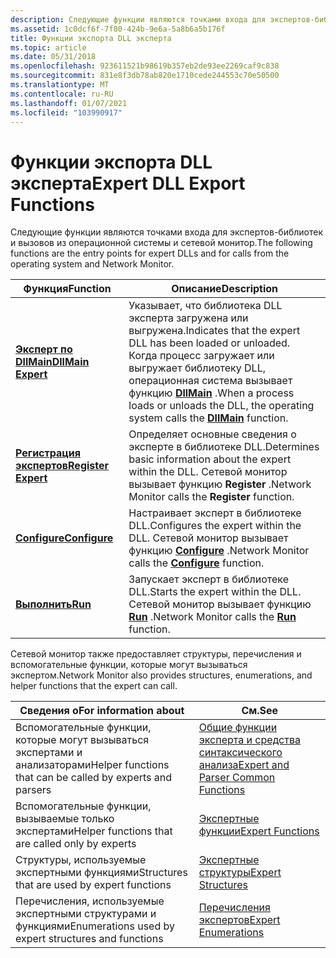 ```yaml
---
description: Следующие функции являются точками входа для экспертов-библиотек и вызовов из операционной системы и сетевой монитор.
ms.assetid: 1c0dcf6f-7f80-424b-9e6a-5a8b6a5b176f
title: Функции экспорта DLL эксперта
ms.topic: article
ms.date: 05/31/2018
ms.openlocfilehash: 923611521b98619b357eb2de93ee2269caf9c838
ms.sourcegitcommit: 831e8f3db78ab820e1710cede244553c70e50500
ms.translationtype: MT
ms.contentlocale: ru-RU
ms.lasthandoff: 01/07/2021
ms.locfileid: "103990917"
---
```

# <a name="expert-dll-export-functions"></a><span data-ttu-id="b0a83-103">Функции экспорта DLL эксперта</span><span class="sxs-lookup"><span data-stu-id="b0a83-103">Expert DLL Export Functions</span></span>

<span data-ttu-id="b0a83-104">Следующие функции являются точками входа для экспертов-библиотек и вызовов из операционной системы и сетевой монитор.</span><span class="sxs-lookup"><span data-stu-id="b0a83-104">The following functions are the entry points for expert DLLs and for calls from the operating system and Network Monitor.</span></span>



| <span data-ttu-id="b0a83-105">Функция</span><span class="sxs-lookup"><span data-stu-id="b0a83-105">Function</span></span>                                   | <span data-ttu-id="b0a83-106">Описание</span><span class="sxs-lookup"><span data-stu-id="b0a83-106">Description</span></span>                                                                                                                                                              |
|--------------------------------------------|--------------------------------------------------------------------------------------------------------------------------------------------------------------------------|
| [<span data-ttu-id="b0a83-107">**Эксперт по DllMain**</span><span class="sxs-lookup"><span data-stu-id="b0a83-107">**DllMain Expert**</span></span>](dllmain-expert.md)   | <span data-ttu-id="b0a83-108">Указывает, что библиотека DLL эксперта загружена или выгружена.</span><span class="sxs-lookup"><span data-stu-id="b0a83-108">Indicates that the expert DLL has been loaded or unloaded.</span></span> <span data-ttu-id="b0a83-109">Когда процесс загружает или выгружает библиотеку DLL, операционная система вызывает функцию [**DllMain**](/windows/desktop/Dlls/dllmain) .</span><span class="sxs-lookup"><span data-stu-id="b0a83-109">When a process loads or unloads the DLL, the operating system calls the [**DllMain**](/windows/desktop/Dlls/dllmain) function.</span></span> |
| [<span data-ttu-id="b0a83-110">**Регистрация экспертов**</span><span class="sxs-lookup"><span data-stu-id="b0a83-110">**Register Expert**</span></span>](register-expert.md) | <span data-ttu-id="b0a83-111">Определяет основные сведения о эксперте в библиотеке DLL.</span><span class="sxs-lookup"><span data-stu-id="b0a83-111">Determines basic information about the expert within the DLL.</span></span> <span data-ttu-id="b0a83-112">Сетевой монитор вызывает функцию **Register** .</span><span class="sxs-lookup"><span data-stu-id="b0a83-112">Network Monitor calls the **Register** function.</span></span>                                                           |
| [<span data-ttu-id="b0a83-113">**Configure**</span><span class="sxs-lookup"><span data-stu-id="b0a83-113">**Configure**</span></span>](configure.md)             | <span data-ttu-id="b0a83-114">Настраивает эксперт в библиотеке DLL.</span><span class="sxs-lookup"><span data-stu-id="b0a83-114">Configures the expert within the DLL.</span></span> <span data-ttu-id="b0a83-115">Сетевой монитор вызывает функцию [**Configure**](configure.md) .</span><span class="sxs-lookup"><span data-stu-id="b0a83-115">Network Monitor calls the [**Configure**](configure.md) function.</span></span>                                                                 |
| [<span data-ttu-id="b0a83-116">**Выполнить**</span><span class="sxs-lookup"><span data-stu-id="b0a83-116">**Run**</span></span>](run.md)                         | <span data-ttu-id="b0a83-117">Запускает эксперт в библиотеке DLL.</span><span class="sxs-lookup"><span data-stu-id="b0a83-117">Starts the expert within the DLL.</span></span> <span data-ttu-id="b0a83-118">Сетевой монитор вызывает функцию [**Run**](run.md) .</span><span class="sxs-lookup"><span data-stu-id="b0a83-118">Network Monitor calls the [**Run**](run.md) function.</span></span>                                                                                 |



 

<span data-ttu-id="b0a83-119">Сетевой монитор также предоставляет структуры, перечисления и вспомогательные функции, которые могут вызываться экспертом.</span><span class="sxs-lookup"><span data-stu-id="b0a83-119">Network Monitor also provides structures, enumerations, and helper functions that the expert can call.</span></span>



| <span data-ttu-id="b0a83-120">Сведения о</span><span class="sxs-lookup"><span data-stu-id="b0a83-120">For information about</span></span>                                      | <span data-ttu-id="b0a83-121">См.</span><span class="sxs-lookup"><span data-stu-id="b0a83-121">See</span></span>                                                                          |
|------------------------------------------------------------|------------------------------------------------------------------------------|
| <span data-ttu-id="b0a83-122">Вспомогательные функции, которые могут вызываться экспертами и анализаторами</span><span class="sxs-lookup"><span data-stu-id="b0a83-122">Helper functions that can be called by experts and parsers</span></span> | [<span data-ttu-id="b0a83-123">Общие функции эксперта и средства синтаксического анализа</span><span class="sxs-lookup"><span data-stu-id="b0a83-123">Expert and Parser Common Functions</span></span>](expert-and-parser-common-functions.md) |
| <span data-ttu-id="b0a83-124">Вспомогательные функции, вызываемые только экспертами</span><span class="sxs-lookup"><span data-stu-id="b0a83-124">Helper functions that are called only by experts</span></span>           | [<span data-ttu-id="b0a83-125">Экспертные функции</span><span class="sxs-lookup"><span data-stu-id="b0a83-125">Expert Functions</span></span>](expert-functions.md)                                     |
| <span data-ttu-id="b0a83-126">Структуры, используемые экспертными функциями</span><span class="sxs-lookup"><span data-stu-id="b0a83-126">Structures that are used by expert functions</span></span>               | [<span data-ttu-id="b0a83-127">Экспертные структуры</span><span class="sxs-lookup"><span data-stu-id="b0a83-127">Expert Structures</span></span>](expert-structures.md)                                   |
| <span data-ttu-id="b0a83-128">Перечисления, используемые экспертными структурами и функциями</span><span class="sxs-lookup"><span data-stu-id="b0a83-128">Enumerations used by expert structures and functions</span></span>       | [<span data-ttu-id="b0a83-129">Перечисления экспертов</span><span class="sxs-lookup"><span data-stu-id="b0a83-129">Expert Enumerations</span></span>](expert-enumerations.md)                               |



 

 

 
